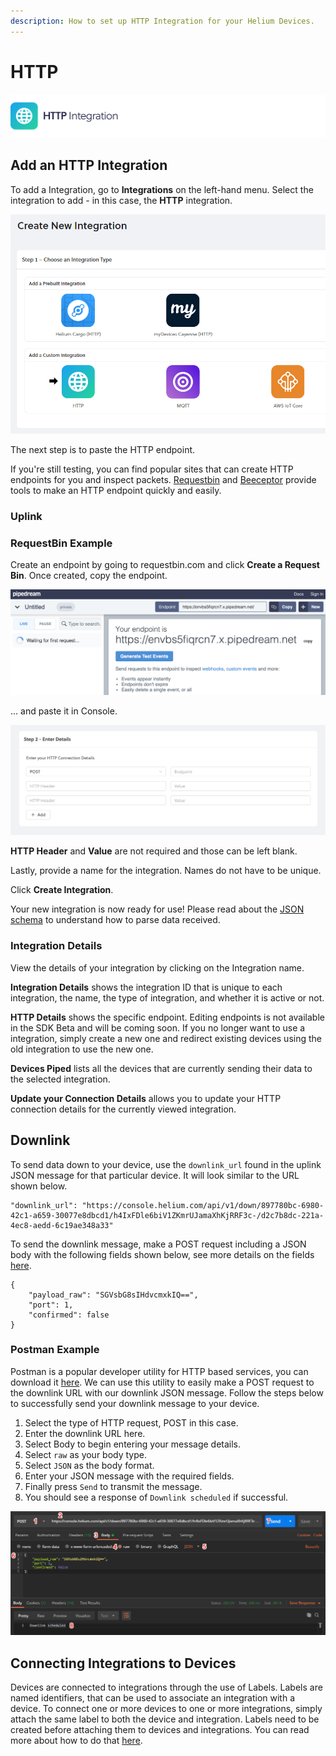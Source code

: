 ```yaml
---
description: How to set up HTTP Integration for your Helium Devices.
---
```


# HTTP

![](../../.gitbook/assets/artboard-copy-7.jpg)

## Add an HTTP Integration

To add a Integration, go to **Integrations** on the left-hand menu. Select the integration to add - in this case, the **HTTP** integration.

![](../../.gitbook/assets/integrations-http.png)

The next step is to paste the HTTP endpoint.

If you're still testing, you can find popular sites that can create HTTP endpoints for you and inspect packets. [Requestbin](https://www.requestbin.com) and [Beeceptor](https://www.beeceptor.com) provide tools to make an HTTP endpoint quickly and easily.

### Uplink

### RequestBin Example

Create an endpoint by going to requestbin.com and click **Create a Request Bin**. Once created, copy the endpoint.

![](../../.gitbook/assets/request_bin.png)

... and paste it in Console.

![](../../.gitbook/assets/screenshot-2020-03-11-at-09.36.19.png)

**HTTP Header** and **Value** are not required and those can be left blank.

Lastly, provide a name for the integration. Names do not have to be unique.

Click **Create Integration**.

Your new integration is now ready for use! Please read about the [JSON schema](json-schema.md) to understand how to parse data received.

### Integration Details

View the details of your integration by clicking on the Integration name.

**Integration Details** shows the integration ID that is unique to each integration, the name, the type of integration, and whether it is active or not.

**HTTP Details** shows the specific endpoint. Editing endpoints is not available in the SDK Beta and will be coming soon. If you no longer want to use a integration, simply create a new one and redirect existing devices using the old integration to use the new one.

**Devices Piped** lists all the devices that are currently sending their data to the selected integration.

**Update your Connection Details** allows you to update your HTTP connection details for the currently viewed integration.

## Downlink

To send data down to your device,  use the `downlink_url` found in the uplink JSON message for that particular device.  It will look similar to the URL shown below.

```text
"downlink_url": "https://console.helium.com/api/v1/down/897780bc-6980-42c1-a659-30077e8dbcd1/h4IxFDle6biV1ZKmrUJamaXhKjRRF3c-/d2c7b8dc-221a-4ec8-aedd-6c19ae348a33"
```

To send the downlink message, make a POST request including a JSON body with the following fields shown below, see more details on the fields [here](https://developer.helium.com/console/integrations/json-schema#downlink-transmitting-data-to-a-device).

```text
{
    "payload_raw": "SGVsbG8sIHdvcmxkIQ==",
    "port": 1,
    "confirmed": false
}
```

### Postman Example

Postman is a popular developer utility for HTTP based services, you can download it [here](https://www.postman.com/downloads/). We can use this utility to easily make a POST request to the downlink URL with our downlink JSON message.  Follow the steps below to successfully send your downlink message to your device.

1. Select the type of HTTP request, POST in this case.
2. Enter the downlink URL here.
3. Select Body to begin entering your message details.
4. Select `raw` as your body type.
5. Select `JSON` as the body format.
6. Enter your JSON message with the required fields.
7. Finally press `Send` to transmit the message.
8. You should see a response of `Downlink scheduled` if successful.

![](../../.gitbook/assets/http-downlink-postman%20%282%29.png)

## Connecting Integrations to Devices

Devices are connected to integrations through the use of Labels. Labels are named identifiers, that can be used to associate an integration with a device. To connect one or more devices to one or more integrations, simply attach the same label to both the device and integration. Labels need to be created before attaching them to devices and integrations. You can read more about how to do that [here](https://developer.helium.com/console/labels).


